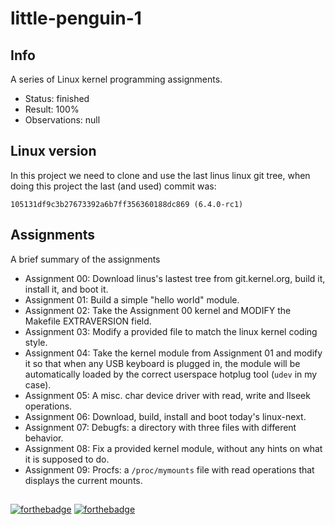 # little-penguin-1

## Info

A series of Linux kernel programming assignments.

- Status: finished
- Result: 100%
- Observations: null

## Linux version

In this project we need to clone and use the last linus linux git tree,
when doing this project the last (and used) commit was:
```
105131df9c3b27673392a6b7ff356360188dc869 (6.4.0-rc1)
```

## Assignments

A brief summary of the assignments

- Assignment 00: Download linus's lastest tree from git.kernel.org, build it, install it, and boot it.
- Assignment 01: Build a simple "hello world" module.
- Assignment 02: Take the Assignment 00 kernel and MODIFY the Makefile EXTRAVERSION field.
- Assignment 03: Modify a provided file to match the linux kernel coding style.
- Assignment 04: Take the kernel module from Assignment 01 and modify it so that when any USB
keyboard is plugged in, the module will be automatically loaded by the correct
userspace hotplug tool (`udev` in my case).
- Assignment 05: A misc. char device driver with read, write and llseek operations.
- Assignment 06: Download, build, install and boot today's linux-next.
- Assignment 07: Debugfs: a directory with three files with different behavior.
- Assignment 08: Fix a provided kernel module, without any hints on what it is supposed to do.
- Assignment 09: Procfs: a `/proc/mymounts` file with read operations that displays the current mounts.

##

[![forthebadge](https://forthebadge.com/images/badges/makes-people-smile.svg)](https://forthebadge.com)
[![forthebadge](https://forthebadge.com/images/badges/no-ragrets.svg)](https://forthebadge.com)

